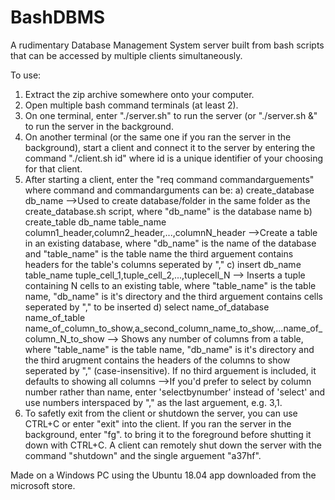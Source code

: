 # BashDBMS
A rudimentary Database Management System server built from bash scripts that can be accessed by multiple clients simultaneously.

To use:
1. Extract the zip archive somewhere onto your computer.
2. Open multiple bash command terminals (at least 2).
3. On one terminal, enter "./server.sh" to run the server (or "./server.sh &" to run the server in the background.
4. On another terminal (or the same one if you ran the server in the background), start a client and connect it to the server by
entering the command "./client.sh id" where id is a unique identifier of your choosing for that client.
5. After starting a client, enter the "req command commandarguements" where command and commandarguments can be:
	a) create_database db_name
		-->Used to create database/folder in the same folder as the create_database.sh script, where "db_name" is the database name
	b) create_table db_name table_name column1_header,column2_header,...,columnN_header
		-->Create a table in an existing database, where "db_name" is the name of the database and "table_name" is the table name the third arguement
			contains headers for the table's columns seperated by ","
	c) insert db_name table_name tuple_cell_1,tuple_cell_2,...,tuplecell_N
		--> Inserts a tuple containing N cells to an existing table, where "table_name" is the table name, "db_name" is it's directory and the third arguement
			contains cells seperated by "," to be inserted
	d) select name_of_database name_of_table name_of_column_to_show,a_second_column_name_to_show,...name_of_column_N_to_show
		--> Shows any number of columns from a table, where "table_name" is the table name, "db_name" is it's directory and the third arugment contains the
			headers of the columns to show seperated by "," (case-insensitive). If no third arguement is included, it defaults to showing all columns
		-->If you'd prefer to select by column number rather than name, enter 'selectbynumber' instead of 'select' and use numbers interspaced by "," as the last arguement, e.g. 3,1.
6. To safetly exit from the client or shutdown the server, you can use CTRL+C or enter "exit" into the client. If you ran the server in the background, enter "fg".
to bring it to the foreground before shutting it down with CTRL+C. A client can remotely shut down the server with the command "shutdown" and the single arguement "a37hf".

Made on a Windows PC using the Ubuntu 18.04 app downloaded from the microsoft store.
